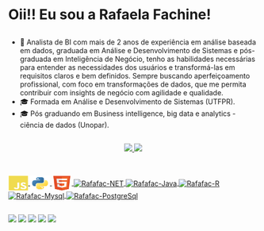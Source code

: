 <h1> Oii!! Eu sou a Rafaela Fachine! </h1>

##

- 🌱 Analista de BI com mais de 2 anos de experiência em análise baseada em dados, graduada em Análise e Desenvolvimento de Sistemas e pós-graduada em Inteligência de Negócio, tenho as habilidades necessárias para entender as necessidades dos usuários e transformá-las em requisitos claros e bem definidos. 
Sempre buscando aperfeiçoamento profissional, com foco em transformações de dados, que me permita contribuir com insights de negócio com agilidade e qualidade. 
- 🎓 Formada em Análise e Desenvolvimento de Sistemas (UTFPR).
- 🎓 Pós graduando em Business intelligence, big data e analytics - ciência de dados (Unopar).


##

<div align="center">
  <a href="https://github.com/rafaelafachine">
  <img height="180em" src="https://github-readme-stats.vercel.app/api?username=rafaelafachine&show_icons=true&theme=dark&include_all_commits=true&count_private=true"/>
  <img height="180em" src="https://github-readme-stats.vercel.app/api/top-langs/?username=rafaelafachine&layout=compact&langs_count=7&theme=dark"/>
</div>

  ##
  
<div style="display: inline_block"><br>
  <img align="center" alt="Rafafac-Js" height="30" width="40" src="https://raw.githubusercontent.com/devicons/devicon/master/icons/javascript/javascript-plain.svg">
  <img align="center" alt="Rafafac-Python" height="30" width="40" src="https://raw.githubusercontent.com/devicons/devicon/master/icons/python/python-original.svg">
  <img align="center" alt="Rafafac-HTML" height="30" width="40" src="https://raw.githubusercontent.com/devicons/devicon/master/icons/html5/html5-original.svg">
  <img align="center" alt="Rafafac-NET" height="30" width="40" src="https://img.shields.io/badge/.NET-5C2D91?style=for-the-badge&logo=.net&logoColor=white">
  <img align="center" alt="Rafafac-Java" height="30" width="40" src="https://img.shields.io/badge/Java-ED8B00?style=for-the-badge&logo=java&logoColor=white">
  <img align="center" alt="Rafafac-R" height="30" width="40" src="https://img.shields.io/badge/R-276DC3?style=for-the-badge&logo=r&logoColor=white">
  <img align="center" alt="Rafafac-Mysql" height="30" width="40" src="https://img.shields.io/badge/MySQL-00000F?style=for-the-badge&logo=mysql&logoColor=white">	
  <img align="center" alt="Rafafac-PostgreSql" height="30" width="40" src="https://img.shields.io/badge/PostgreSQL-316192?style=for-the-badge&logo=postgresql&logoColor=white">
  
</div>
  
  ##
  
  <div> 
   <a href="https://www.facebook.com/rafaela.fachine.3" target="_blank"><img src="https://img.shields.io/badge/Facebook-1877F2?style=for-the-badge&logo=facebook&logoColor=white" target="_blank"></a>
  <a href="https://www.instagram.com/rafaela_fachine" target="_blank"><img src="https://img.shields.io/badge/-Instagram-%23E4405F?style=for-the-badge&logo=instagram&logoColor=white" target="_blank"></a>
 	<a href="https://discord.gg/f3wKdUDt" target="_blank"><img src="https://img.shields.io/badge/Discord-7289DA?style=for-the-badge&logo=discord&logoColor=white" target="_blank"></a> 
  <a href = "mailto:contatorafaelafac16@gmail.com"><img src="https://img.shields.io/badge/-Gmail-%23333?style=for-the-badge&logo=gmail&logoColor=white" target="_blank"></a>
  <a href="https://www.linkedin.com/in/rafaela-romano-fachine-889a07204/" target="_blank"><img src="https://img.shields.io/badge/-LinkedIn-%230077B5?style=for-the-badge&logo=linkedin&logoColor=white" target="_blank"></a> 
 

 
</div>
